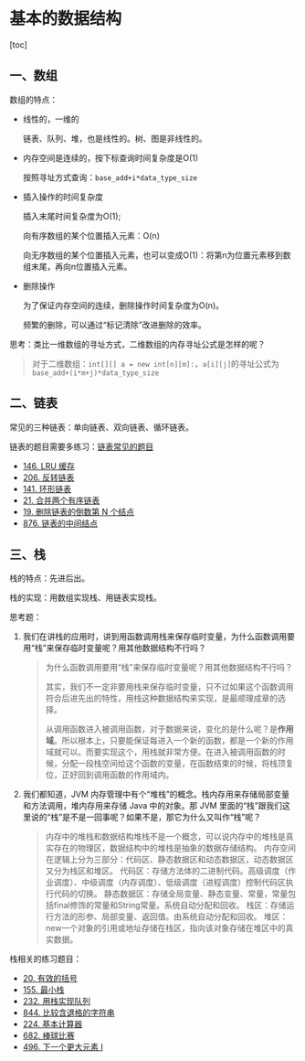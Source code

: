 # 基本的数据结构

[toc]

## 一、数组

数组的特点：

- 线性的，一维的

  链表、队列、堆，也是线性的。树、图是非线性的。

- 内存空间是连续的，按下标查询时间复杂度是O(1)

  按照寻址方式查询：`base_add+i*data_type_size`

- 插入操作的时间复杂度

  插入末尾时间复杂度为O(1);

  向有序数组的某个位置插入元素：O(n)

  向无序数组的某个位置插入元素，也可以变成O(1)：将第n为位置元素移到数组末尾，再向n位置插入元素。

- 删除操作

  为了保证内存空间的连续，删除操作时间复杂度为O(n)。

  频繁的删除，可以通过“标记清除”改进删除的效率。

思考：类比一维数组的寻址方式，二维数组的内存寻址公式是怎样的呢？

> 对于二维数组：`int[][] a = new int[n][m]:`，`a[i][j]`的寻址公式为 `base_add+(i*m+j)*data_type_size`

## 二、链表

常见的三种链表：单向链表、双向链表、循环链表。

链表的题目需要多练习：[链表常见的题目](https://github.com/hefrankeleyn/JAVARebuild/blob/main/document/algorithm/2022-01-12-%E9%93%BE%E8%A1%A8%E5%B8%B8%E8%A7%81%E7%9A%84%E9%A2%98%E7%9B%AE.md)

- [146. LRU 缓存](https://leetcode-cn.com/problems/lru-cache/)
- [206. 反转链表](https://leetcode-cn.com/problems/reverse-linked-list/)
- [141. 环形链表](https://leetcode-cn.com/problems/linked-list-cycle/)
- [21. 合并两个有序链表](https://leetcode-cn.com/problems/merge-two-sorted-lists/)
- [19. 删除链表的倒数第 N 个结点](https://leetcode-cn.com/problems/remove-nth-node-from-end-of-list/)
- [876. 链表的中间结点](https://leetcode-cn.com/problems/middle-of-the-linked-list/)

## 三、栈

栈的特点：先进后出。

栈的实现：用数组实现栈、用链表实现栈。

思考题：

1. 我们在讲栈的应用时，讲到用函数调用栈来保存临时变量，为什么函数调用要用“栈”来保存临时变量呢？用其他数据结构不行吗？

   > 为什么函数调用要用“栈”来保存临时变量呢？用其他数据结构不行吗？
   >
   > 其实，我们不一定非要用栈来保存临时变量，只不过如果这个函数调用符合后进先出的特性，用栈这种数据结构来实现，是最顺理成章的选择。
   >
   > 从调用函数进入被调用函数，对于数据来说，变化的是什么呢？是**作用域**。所以根本上，只要能保证每进入一个新的函数，都是一个新的作用域就可以。而要实现这个，用栈就非常方便。在进入被调用函数的时候，分配一段栈空间给这个函数的变量，在函数结束的时候，将栈顶复位，正好回到调用函数的作用域内。

2. 我们都知道，JVM 内存管理中有个“堆栈”的概念。栈内存用来存储局部变量和方法调用，堆内存用来存储 Java 中的对象。那 JVM 里面的“栈”跟我们这里说的“栈”是不是一回事呢？如果不是，那它为什么又叫作“栈”呢？

   > 内存中的堆栈和数据结构堆栈不是一个概念，可以说内存中的堆栈是真实存在的物理区，数据结构中的堆栈是抽象的数据存储结构。
   >     内存空间在逻辑上分为三部分：代码区、静态数据区和动态数据区，动态数据区又分为栈区和堆区。
   > 代码区：存储方法体的二进制代码。高级调度（作业调度）、中级调度（内存调度）、低级调度（进程调度）控制代码区执行代码的切换。
   > 静态数据区：存储全局变量、静态变量、常量，常量包括final修饰的常量和String常量。系统自动分配和回收。
   > 栈区：存储运行方法的形参、局部变量、返回值。由系统自动分配和回收。
   > 堆区：new一个对象的引用或地址存储在栈区，指向该对象存储在堆区中的真实数据。

栈相关的练习题目：

- [20. 有效的括号](https://leetcode-cn.com/problems/valid-parentheses/)
- [155. 最小栈](https://leetcode-cn.com/problems/min-stack/)
- [232. 用栈实现队列](https://leetcode-cn.com/problems/implement-queue-using-stacks/)
- [844. 比较含退格的字符串](https://leetcode-cn.com/problems/backspace-string-compare/)
- [224. 基本计算器](https://leetcode-cn.com/problems/basic-calculator/)
- [682. 棒球比赛](https://leetcode-cn.com/problems/baseball-game/)
- [496. 下一个更大元素 I](https://leetcode-cn.com/problems/next-greater-element-i/)

